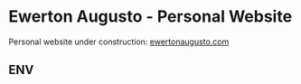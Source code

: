# Ewerton Augusto - Personal Website

Personal website under construction: [ewertonaugusto.com](https://ewertonaugusto.com)

## ENV

